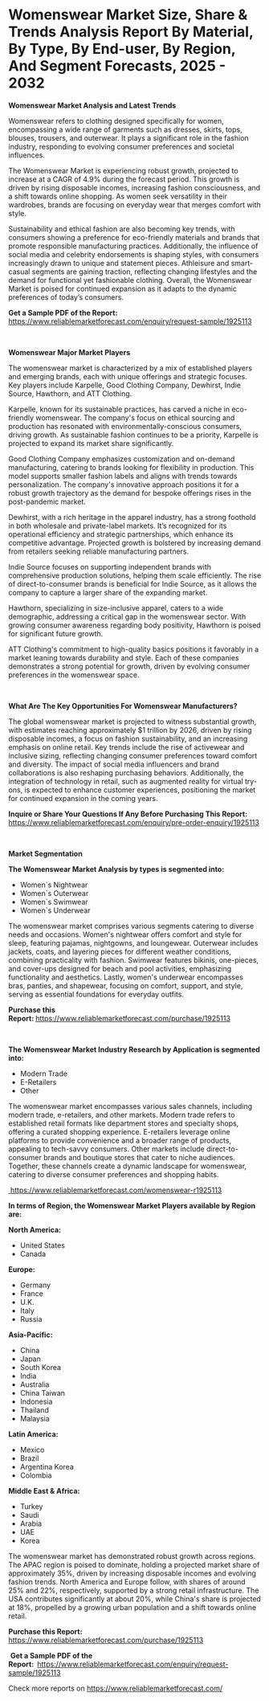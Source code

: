 <p><h1>Womenswear Market Size, Share & Trends Analysis Report By Material, By Type, By End-user, By Region, And Segment Forecasts, 2025 - 2032</h1></p><p><strong>Womenswear Market Analysis and Latest Trends</strong></p>
<p><p>Womenswear refers to clothing designed specifically for women, encompassing a wide range of garments such as dresses, skirts, tops, blouses, trousers, and outerwear. It plays a significant role in the fashion industry, responding to evolving consumer preferences and societal influences. </p><p>The Womenswear Market is experiencing robust growth, projected to increase at a CAGR of 4.9% during the forecast period. This growth is driven by rising disposable incomes, increasing fashion consciousness, and a shift towards online shopping. As women seek versatility in their wardrobes, brands are focusing on everyday wear that merges comfort with style. </p><p>Sustainability and ethical fashion are also becoming key trends, with consumers showing a preference for eco-friendly materials and brands that promote responsible manufacturing practices. Additionally, the influence of social media and celebrity endorsements is shaping styles, with consumers increasingly drawn to unique and statement pieces. Athleisure and smart-casual segments are gaining traction, reflecting changing lifestyles and the demand for functional yet fashionable clothing. Overall, the Womenswear Market is poised for continued expansion as it adapts to the dynamic preferences of today’s consumers.</p></p>
<p><strong>Get a Sample PDF of the Report:&nbsp;</strong> <a href="https://www.reliablemarketforecast.com/enquiry/request-sample/1925113?utm_campaign=3352&utm_medium=2&utm_source=Github&utm_content=ia&utm_term=28032025&utm_id=womenswear">https://www.reliablemarketforecast.com/enquiry/request-sample/1925113</a></p>
<p>&nbsp;</p>
<p><strong>Womenswear Major Market Players</strong></p>
<p><p>The womenswear market is characterized by a mix of established players and emerging brands, each with unique offerings and strategic focuses. Key players include Karpelle, Good Clothing Company, Dewhirst, Indie Source, Hawthorn, and ATT Clothing.</p><p>Karpelle, known for its sustainable practices, has carved a niche in eco-friendly womenswear. The company's focus on ethical sourcing and production has resonated with environmentally-conscious consumers, driving growth. As sustainable fashion continues to be a priority, Karpelle is projected to expand its market share significantly.</p><p>Good Clothing Company emphasizes customization and on-demand manufacturing, catering to brands looking for flexibility in production. This model supports smaller fashion labels and aligns with trends towards personalization. The company's innovative approach positions it for a robust growth trajectory as the demand for bespoke offerings rises in the post-pandemic market.</p><p>Dewhirst, with a rich heritage in the apparel industry, has a strong foothold in both wholesale and private-label markets. It’s recognized for its operational efficiency and strategic partnerships, which enhance its competitive advantage. Projected growth is bolstered by increasing demand from retailers seeking reliable manufacturing partners.</p><p>Indie Source focuses on supporting independent brands with comprehensive production solutions, helping them scale efficiently. The rise of direct-to-consumer brands is beneficial for Indie Source, as it allows the company to capture a larger share of the expanding market.</p><p>Hawthorn, specializing in size-inclusive apparel, caters to a wide demographic, addressing a critical gap in the womenswear sector. With growing consumer awareness regarding body positivity, Hawthorn is poised for significant future growth.</p><p>ATT Clothing's commitment to high-quality basics positions it favorably in a market leaning towards durability and style. Each of these companies demonstrates a strong potential for growth, driven by evolving consumer preferences in the womenswear space.</p></p>
<p>&nbsp;</p>
<p><strong>What Are The Key Opportunities For Womenswear Manufacturers?</strong></p>
<p><p>The global womenswear market is projected to witness substantial growth, with estimates reaching approximately $1 trillion by 2026, driven by rising disposable incomes, a focus on fashion sustainability, and an increasing emphasis on online retail. Key trends include the rise of activewear and inclusive sizing, reflecting changing consumer preferences toward comfort and diversity. The impact of social media influencers and brand collaborations is also reshaping purchasing behaviors. Additionally, the integration of technology in retail, such as augmented reality for virtual try-ons, is expected to enhance customer experiences, positioning the market for continued expansion in the coming years.</p></p>
<p><strong>Inquire or Share Your Questions If Any Before Purchasing This Report:</strong> <a href="https://www.reliablemarketforecast.com/enquiry/pre-order-enquiry/1925113?utm_campaign=3352&utm_medium=2&utm_source=Github&utm_content=ia&utm_term=28032025&utm_id=womenswear">https://www.reliablemarketforecast.com/enquiry/pre-order-enquiry/1925113</a></p>
<p>&nbsp;</p>
<p><strong>Market Segmentation</strong></p>
<p><strong>The Womenswear Market Analysis by types is segmented into:</strong></p>
<p><ul><li>Women`s Nightwear</li><li>Women`s Outerwear</li><li>Women`s Swimwear</li><li>Women`s Underwear</li></ul></p>
<p><p>The womenswear market comprises various segments catering to diverse needs and occasions. Women's nightwear offers comfort and style for sleep, featuring pajamas, nightgowns, and loungewear. Outerwear includes jackets, coats, and layering pieces for different weather conditions, combining practicality with fashion. Swimwear features bikinis, one-pieces, and cover-ups designed for beach and pool activities, emphasizing functionality and aesthetics. Lastly, women's underwear encompasses bras, panties, and shapewear, focusing on comfort, support, and style, serving as essential foundations for everyday outfits.</p></p>
<p><strong>Purchase this Report:&nbsp;</strong><a href="https://www.reliablemarketforecast.com/purchase/1925113?utm_campaign=3352&utm_medium=2&utm_source=Github&utm_content=ia&utm_term=28032025&utm_id=womenswear">https://www.reliablemarketforecast.com/purchase/1925113</a></p>
<p>&nbsp;</p>
<p><strong>The Womenswear Market Industry Research by Application is segmented into:</strong></p>
<p><ul><li>Modern Trade</li><li>E-Retailers</li><li>Other</li></ul></p>
<p><p>The womenswear market encompasses various sales channels, including modern trade, e-retailers, and other markets. Modern trade refers to established retail formats like department stores and specialty shops, offering a curated shopping experience. E-retailers leverage online platforms to provide convenience and a broader range of products, appealing to tech-savvy consumers. Other markets include direct-to-consumer brands and boutique stores that cater to niche audiences. Together, these channels create a dynamic landscape for womenswear, catering to diverse consumer preferences and shopping habits.</p></p>
<p><a href="https://www.reliablemarketforecast.com/womenswear-r1925113?utm_campaign=3352&utm_medium=2&utm_source=Github&utm_content=ia&utm_term=28032025&utm_id=womenswear">&nbsp;https://www.reliablemarketforecast.com/womenswear-r1925113</a></p>
<p><strong>In terms of Region, the Womenswear Market Players available by Region are:</strong></p>
<p>
    <p> <strong> North America: </strong>
        <ul>
            <li>United States</li>
            <li>Canada</li>
        </ul>
        </p> 
    <p> <strong> Europe: </strong>
        <ul>
            <li>Germany</li>
            <li>France</li>
            <li>U.K.</li>
            <li>Italy</li>
            <li>Russia</li>
        </ul>
        </p> 
    <p> <strong> Asia-Pacific: </strong>
        <ul>
            <li>China</li>
            <li>Japan</li>
            <li>South Korea</li>
            <li>India</li>
            <li>Australia</li>
            <li>China Taiwan</li>
            <li>Indonesia</li>
            <li>Thailand</li>
            <li>Malaysia</li>
        </ul>
        </p> 
    <p> <strong> Latin America: </strong>
        <ul>
            <li>Mexico</li>
            <li>Brazil</li>
            <li>Argentina Korea</li>
            <li>Colombia</li>
        </ul>
        </p> 
    <p> <strong> Middle East & Africa: </strong>
        <ul>
            <li>Turkey</li>
            <li>Saudi</li>
            <li>Arabia</li>
            <li>UAE</li>
            <li>Korea</li>
        </ul>
    </p>
    </p>
<p><p>The womenswear market has demonstrated robust growth across regions. The APAC region is poised to dominate, holding a projected market share of approximately 35%, driven by increasing disposable incomes and evolving fashion trends. North America and Europe follow, with shares of around 25% and 22%, respectively, supported by a strong retail infrastructure. The USA contributes significantly at about 20%, while China's share is projected at 18%, propelled by a growing urban population and a shift towards online retail.</p></p>
<p><strong>Purchase this Report: </strong><a href="https://www.reliablemarketforecast.com/purchase/1925113?utm_campaign=3352&utm_medium=2&utm_source=Github&utm_content=ia&utm_term=28032025&utm_id=womenswear">https://www.reliablemarketforecast.com/purchase/1925113</a></p>
<p>&nbsp;<strong>Get a Sample PDF of the Report:&nbsp;&nbsp;</strong><a href="https://www.reliablemarketforecast.com/enquiry/request-sample/1925113?utm_campaign=3352&utm_medium=2&utm_source=Github&utm_content=ia&utm_term=28032025&utm_id=womenswear">https://www.reliablemarketforecast.com/enquiry/request-sample/1925113</a></p>
<p><strong></strong></p>
<p>Check more reports on <a href="https://www.reliablemarketforecast.com/?utm_campaign=3352&utm_medium=2&utm_source=Github&utm_content=ia&utm_term=28032025&utm_id=womenswear">https://www.reliablemarketforecast.com/</a></p>
